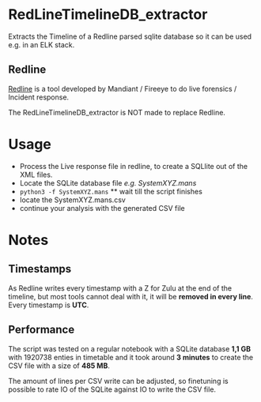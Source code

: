 # RedLineTimelineDB_extractor
Extracts the Timeline of a Redline parsed sqlite database so it can be used e.g. in an ELK stack.

## Redline

[Redline](https://www.fireeye.com/services/freeware/redline.html) is a tool developed by Mandiant / Fireeye to do live forensics / Incident response.

The RedLineTimelineDB_extractor is NOT made to replace Redline.

# Usage

* Process the Live response file in redline, to create a SQLlite out of the XML files.
* Locate the SQLite database file *e.g. SystemXYZ.mans*
* `python3 -f SystemXYZ.mans` 
** wait till the script finishes
* locate the SystemXYZ.mans.csv
* continue your analysis with the generated CSV file

# Notes

## Timestamps

As Redline writes every timestamp with a Z for Zulu at the end of the timeline, but most tools cannot deal with it, it will be **removed in every line**.
Every timestamp is **UTC**.

## Performance

The script was tested on a regular notebook with a SQLite database **1,1 GB** with  1920738 enties in timetable and it took
around **3 minutes** to create the CSV file with a size of **485 MB**.

The amount of lines per CSV write can be adjusted, so finetuning is possible to rate IO of the SQLite against IO to write the CSV file.

